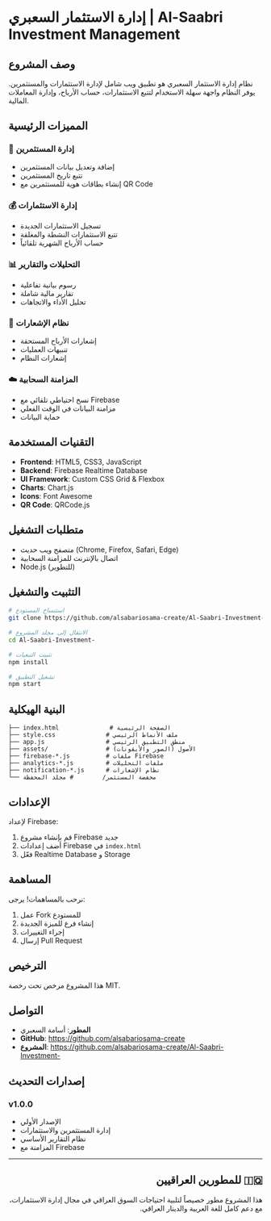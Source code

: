 # إدارة الاستثمار السعبري | Al-Saabri Investment Management

## وصف المشروع
نظام إدارة الاستثمار السعبري هو تطبيق ويب شامل لإدارة الاستثمارات والمستثمرين. يوفر النظام واجهة سهلة الاستخدام لتتبع الاستثمارات، حساب الأرباح، وإدارة المعاملات المالية.

## المميزات الرئيسية

### 🏦 إدارة المستثمرين
- إضافة وتعديل بيانات المستثمرين
- تتبع تاريخ المستثمرين
- إنشاء بطاقات هوية للمستثمرين مع QR Code

### 💰 إدارة الاستثمارات
- تسجيل الاستثمارات الجديدة
- تتبع الاستثمارات النشطة والمغلقة
- حساب الأرباح الشهرية تلقائياً

### 📊 التحليلات والتقارير
- رسوم بيانية تفاعلية
- تقارير مالية شاملة
- تحليل الأداء والاتجاهات

### 🔔 نظام الإشعارات
- إشعارات الأرباح المستحقة
- تنبيهات العمليات
- إشعارات النظام

### ☁️ المزامنة السحابية
- نسخ احتياطي تلقائي مع Firebase
- مزامنة البيانات في الوقت الفعلي
- حماية البيانات

## التقنيات المستخدمة

- **Frontend**: HTML5, CSS3, JavaScript
- **Backend**: Firebase Realtime Database
- **UI Framework**: Custom CSS Grid & Flexbox
- **Charts**: Chart.js
- **Icons**: Font Awesome
- **QR Code**: QRCode.js

## متطلبات التشغيل

- متصفح ويب حديث (Chrome, Firefox, Safari, Edge)
- اتصال بالإنترنت للمزامنة السحابية
- Node.js (للتطوير)

## التثبيت والتشغيل

```bash
# استنساخ المستودع
git clone https://github.com/alsabariosama-create/Al-Saabri-Investment-.git

# الانتقال إلى مجلد المشروع
cd Al-Saabri-Investment-

# تثبيت التبعيات
npm install

# تشغيل التطبيق
npm start
```

## البنية الهيكلية

```
├── index.html              # الصفحة الرئيسية
├── style.css              # ملف الأنماط الرئيسي
├── app.js                 # منطق التطبيق الرئيسي
├── assets/                # الأصول (الصور والأيقونات)
├── firebase-*.js          # ملفات Firebase
├── analytics-*.js         # ملفات التحليلات
├── notification-*.js      # نظام الإشعارات
└── محفضة المستثمر/        # مجلد المحفظة
```

## الإعدادات

لإعداد Firebase:
1. قم بإنشاء مشروع Firebase جديد
2. أضف إعدادات Firebase في `index.html`
3. فعّل Realtime Database و Storage

## المساهمة

نرحب بالمساهمات! يرجى:
1. عمل Fork للمستودع
2. إنشاء فرع للميزة الجديدة
3. إجراء التغييرات
4. إرسال Pull Request

## الترخيص

هذا المشروع مرخص تحت رخصة MIT.

## التواصل

- **المطور**: أسامة السعبري
- **GitHub**: https://github.com/alsabariosama-create
- **المشروع**: https://github.com/alsabariosama-create/Al-Saabri-Investment-

## إصدارات التحديث

### v1.0.0
- الإصدار الأولي
- إدارة المستثمرين والاستثمارات
- نظام التقارير الأساسي
- المزامنة مع Firebase

---

<div dir="rtl">
<h2>🇮🇶 للمطورين العراقيين</h2>
<p>هذا المشروع مطور خصيصاً لتلبية احتياجات السوق العراقي في مجال إدارة الاستثمارات، مع دعم كامل للغة العربية والدينار العراقي.</p>
</div>